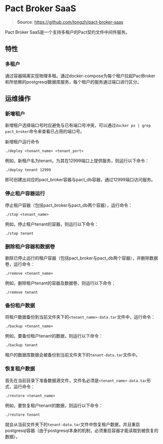 # Pact Broker SaaS

> **Source**: https://github.com/tongzh/pact-broker-saas

Pact Broker SaaS是一个支持多租户的Pact契约文件中间件服务。

## 特性

### 多租户

通过容器隔离实现物理多租。通过docker-compose为每个租户拉起PactBroker和所依赖的postgresql数据库服务，每个租户的服务通过端口进行区分。

## 运维操作

### 新增租户

新增租户选择端口号时应避免与已有端口号冲突，可以通过`docker ps | grep pact_broker`命令来查看已占用的端口号。

新增租户运行命令

`./deploy <tenant_name> <tenant_port>`

例如，新租户名为tenant，为其在12999端口上提供服务，则运行以下命令：

`./deploy tenant 12999`

即可创建出对应的pact_broker容器与pact_db容器，通过12999端口访问服务。

### 停止租户容器运行

停止租户容器（包括pact_broker与pact_db两个容器），运行命令：

`./stop <tenant_name>`

例如，停止租户tenant的容器，则运行以下命令：

`./stop tenant`

### 删除租户容器和数据卷

删除已停止运行的租户容器（包括pact_broker与pact_db两个容器），并删除数据卷，运行命令：

`./remove <tenant_name>`

例如，删除租户tenant的容器及数据卷，则运行以下命令：

`./remove tenant`

### 备份租户数据

将租户数据备份到当前文件夹下的`<tenant_name>-data.tar`文件中，运行命令：

`./backup <tenant_name>`

例如，要备份租户tenant的数据，则运行以下命令：

`./backup tenant`

租户的数据库数据会被备份到当前文件夹下的`tenant-data.tar`文件中。

### 恢复租户数据

首先在当前目录下准备数据源文件，文件名必须是`<tenant_name>-data.tar`形式，运行命令：

`./restore <tenant_name>`

例如，要恢复租户tenant的数据，则运行以下命令：

`./restore tenant`

就会从当前文件夹下的`tenant-data.tar`文件中恢复租户数据，并且重启postgresql容器（由于postgresql本身的机制，必须重启容器才能读取到被恢复的数据）。
